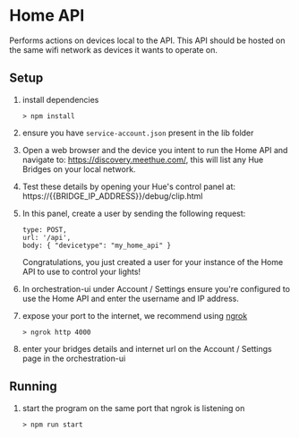 # Home API

Performs actions on devices local to the API. This API should be hosted on the same wifi network as devices it wants to operate on.

## Setup
1. install dependencies
	```
	> npm install
	```

1. ensure you have `service-account.json` present in the lib folder

1. Open a web browser and the device you intent to run the Home API and navigate to: https://discovery.meethue.com/, this will list any Hue Bridges on your local network.

1. Test these details by opening your Hue's control panel at: https://{{BRIDGE_IP_ADDRESS}}/debug/clip.html

1. In this panel, create a user by sending the following request:
	```
	type: POST,
	url: '/api',
	body: { "devicetype": "my_home_api" }
	```
	Congratulations, you just created a user for your instance of the Home API to use to control your lights!

1. In orchestration-ui under Account / Settings ensure you're configured to use the Home API and enter the username and IP address.

1. expose your port to the internet, we recommend using [ngrok](https://ngrok.com/)
	```
	> ngrok http 4000
	```

5. enter your bridges details and internet url on the Account / Settings page in the orchestration-ui


## Running

1. start the program on the same port that ngrok is listening on
	```
	> npm run start
	```
